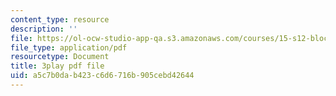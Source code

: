```yaml
---
content_type: resource
description: ''
file: https://ol-ocw-studio-app-qa.s3.amazonaws.com/courses/15-s12-blockchain-and-money-fall-2018/a5c7b0dab423c6d6716b905cebd42644_l0vD_FBWk0g.pdf
file_type: application/pdf
resourcetype: Document
title: 3play pdf file
uid: a5c7b0da-b423-c6d6-716b-905cebd42644
---
```

